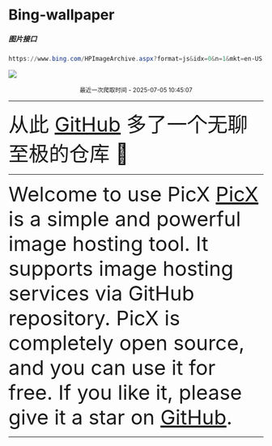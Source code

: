 # Bing-wallpaper

##### 图片接口

```powershell
https://www.bing.com/HPImageArchive.aspx?format=js&idx=0&n=1&mkt=en-US
````

 ![](https://s.cn.bing.net/th?id=OHR.SeattleFireworks_EN-US0523563675_1920x1080.jpg)

<p align='center' >
    <small>
        最近一次爬取时间 - 2025-07-05 10:45:07
    </small>
    <br>
    <hr>
    <font size=7>
        <small>
           从此 <a href='https://github.com/'>GitHub</a> 多了一个无聊至极的仓库  🍳      
        </small>
    </font>
    <hr>
    <font size=7>
        <small>
              Welcome to use PicX
              <a href='https://github.com/XPoet/picx'>PicX</a> is a simple and powerful image hosting tool. It supports image hosting services via GitHub repository.
              PicX is completely open source, and you can use it for free.
              If you like it, please give it a star on <a href='https://github.com/XPoet/picx'>GitHub</a>.
        </small>
    </font>
 <hr>
</p>
